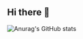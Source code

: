 ## Hi there 👋
![Anurag's GitHub stats](https://github-readme-stats.vercel.app/api?username=Snowflakyy&show_icons=true&theme=tokyonight)
<!--
**Snowflakyy/Snowflakyy** is a ✨ _special_ ✨ repository because its `README.md` (this file) appears on your GitHub profile.

Here are some ideas to get you started:

- 🔭 I’m currently working on ...
- 🌱 I’m currently learning ...
- 👯 I’m looking to collaborate on ...
- 🤔 I’m looking for help with ...
- 💬 Ask me about ...
- 📫 How to reach me: ...
- 😄 Pronouns: ...
- ⚡ Fun fact: ...
-->
